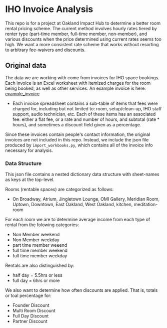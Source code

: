# IHO Invoice Analysis

This repo is for a project at Oakland Impact Hub to determine a better room rental pricing scheme.  The current method involves hourly rates tiered by renter type (part-time member,  full-time member, non-member), and various discounts when the price determined using current rates seems too high.  We want a more consistent rate scheme that works without resorting to arbitrary fee-waivers and discounts.


## Original data
The data we are working with come from invoices for IHO space bookings.  Each invoice is an Excel worksheet with itemized charges for the room being booked, as well as other services.  An example invoice is here: [example_invoice](page.pdf)
* Each invoice spreadsheet contains a sub-table of items that fees were charged for, including but not limited to: room, setup/clean-up, IHO staff support, audio technician, etc.  Each of these items has an associated fee: either a flat fee, or a rate and number of hours, and subtotal (rate * hours), and sometimes a discount field given as a percentage.


Since these invoices contain people's contact information, the original invoices are not included in this repo.  Instead, we include the json file produced by `import_workbooks.py`, which contains all of the invoice info necessary for analysis.

### Data Structure
This json file contains a nested dictionary data structure with sheet-names as keys at the top-level. 

Rooms (rentable spaces) are categorized as follows:
 - On Broadway, Atrium, Jingletown Lounge, OMI Gallery, Meridian Room, Uptown, Downtown, East Oakland, West Oakland, kitchen, meditation-room

For each room we are to determine average income from each type of rental from the folowing categories:
 - Non Member weekend
 - Non Member weekday
 - part time member weeend
 - full time member weekend
 - full time member weekday

Rentals are also distinguished by:
 - half day = 5.5hrs or less
 - full day = 6hrs or more


We also want to determine how often discounts are applied.  That is, totals or toal percentage for:
 - Founder Discount
 - Multi Room Discount
 - Full Day Discount
 - Partner Discount


